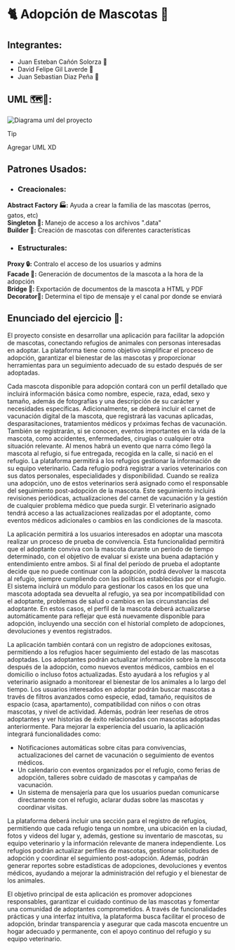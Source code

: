 # 🐈 Adopción de Mascotas 🐶

## Integrantes: 
* Juan Esteban Cañón Solorza 🍖
* David Felipe Gil Laverde 🍙
* Juan Sebastian Diaz Peña 🍡

## UML 🗺️📍: 
![Diagrama uml del proyecto](../finalModelos/Bride.png)

>[!TIP]
> Agregar UML XD

## Patrones Usados:
* ### Creacionales:
__Abstract Factory 🏭:__ Ayuda a crear la familia de las mascotas (perros, gatos, etc)<br>
__Singleton 👾:__ Manejo de acceso a los archivos ".data"<br>
__Builder 👷:__ Creación de mascotas con diferentes características 
<br>

* ### Estructurales:
__Proxy 🔒:__ Contralo el acceso de los usuarios y admins<br>
__Facade 🧱:__ Generación de documentos de la mascota a la hora de la adopción<br>
__Bridge 🌉:__ Exportación de documentos de la mascota a HTML y PDF<br>
__Decorator🎄:__ Determina el tipo de mensaje y el canal por donde se enviará<br>

## Enunciado del ejercicio 📖: 
El proyecto consiste en desarrollar una aplicación para facilitar la adopción de mascotas, conectando refugios de animales con personas interesadas en adoptar. La plataforma tiene como objetivo simplificar el proceso de adopción, garantizar el bienestar de las mascotas y proporcionar herramientas para un seguimiento adecuado de su estado después de ser adoptadas.

Cada mascota disponible para adopción contará con un perfil detallado que incluirá información básica como nombre, especie, raza, edad, sexo y tamaño, además de fotografías y una descripción de su carácter y necesidades específicas. Adicionalmente, se deberá incluir el carnet de vacunación digital de la mascota, que registrará las vacunas aplicadas, desparasitaciones, tratamientos médicos y próximas fechas de vacunación. También se registrarán, si se conocen, eventos importantes en la vida de la mascota, como accidentes, enfermedades, cirugías o cualquier otra situación relevante. Al menos habrá un evento que narra cómo llegó la mascota al refugio, si fue entregada, recogida en la calle, si nació en el refugio.
La plataforma permitirá a los refugios gestionar la información de su equipo veterinario. Cada refugio podrá registrar a varios veterinarios con sus datos personales, especialidades y disponibilidad. Cuando se realiza una adopción, uno de estos veterinarios será asignado como el responsable del seguimiento post-adopción de la mascota. Este seguimiento incluirá revisiones periódicas, actualizaciones del carnet de vacunación y la gestión de cualquier problema médico que pueda surgir. El veterinario asignado tendrá acceso a las actualizaciones realizadas por el adoptante, como eventos médicos adicionales o cambios en las condiciones de la mascota.

La aplicación permitirá a los usuarios interesados en adoptar una mascota realizar un proceso de prueba de convivencia. Esta funcionalidad permitirá que el adoptante conviva con la mascota durante un período de tiempo determinado, con el objetivo de evaluar si existe una buena adaptación y entendimiento entre ambos. Si al final del período de prueba el adoptante decide que no puede continuar con la adopción, podrá devolver la mascota al refugio, siempre cumpliendo con las políticas establecidas por el refugio.
El sistema incluirá un módulo para gestionar los casos en los que una mascota adoptada sea devuelta al refugio, ya sea por incompatibilidad con el adoptante, problemas de salud o cambios en las circunstancias del adoptante. En estos casos, el perfil de la mascota deberá actualizarse automáticamente para reflejar que está nuevamente disponible para adopción, incluyendo una sección con el historial completo de adopciones, devoluciones y eventos registrados.

La aplicación también contará con un registro de adopciones exitosas, permitiendo a los refugios hacer seguimiento del estado de las mascotas adoptadas. Los adoptantes podrán actualizar información sobre la mascota después de la adopción, como nuevos eventos médicos, cambios en el domicilio o incluso fotos actualizadas. Esto ayudará a los refugios y al veterinario asignado a monitorear el bienestar de los animales a lo largo del tiempo.
Los usuarios interesados en adoptar podrán buscar mascotas a través de filtros avanzados como especie, edad, tamaño, requisitos de espacio (casa, apartamento), compatibilidad con niños o con otras mascotas, y nivel de actividad. Además, podrán leer reseñas de otros adoptantes y ver historias de éxito relacionadas con mascotas adoptadas anteriormente.
Para mejorar la experiencia del usuario, la aplicación integrará funcionalidades como:
-	Notificaciones automáticas sobre citas para convivencias, actualizaciones del carnet de vacunación o seguimiento de eventos médicos.
-	Un calendario con eventos organizados por el refugio, como ferias de adopción, talleres sobre cuidado de mascotas y campañas de vacunación.
-	Un sistema de mensajería para que los usuarios puedan comunicarse directamente con el refugio, aclarar dudas sobre las mascotas y coordinar visitas.

La plataforma deberá incluir una sección para el registro de refugios, permitiendo que cada refugio tenga un nombre, una ubicación en la ciudad, fotos y videos del lugar y, además, gestione su inventario de mascotas, su equipo veterinario y la información relevante de manera independiente. Los refugios podrán actualizar perfiles de mascotas, gestionar solicitudes de adopción y coordinar el seguimiento post-adopción. Además, podrán generar reportes sobre estadísticas de adopciones, devoluciones y eventos médicos, ayudando a mejorar la administración del refugio y el bienestar de los animales.

El objetivo principal de esta aplicación es promover adopciones responsables, garantizar el cuidado continuo de las mascotas y fomentar una comunidad de adoptantes comprometidos. A través de funcionalidades prácticas y una interfaz intuitiva, la plataforma busca facilitar el proceso de adopción, brindar transparencia y asegurar que cada mascota encuentre un hogar adecuado y permanente, con el apoyo continuo del refugio y su equipo veterinario.


